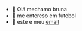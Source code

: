 - 👋 Olá mechamo bruna
- 👀 me entereso em futebol
- 🌱 este e meu [email](bruna.mendes.medeiros@escola.pr.gov.br)
<!---
mmedeirosbruna/mmedeirosbruna is a ✨ special ✨ repository because its `README.md` (this file) appears on your GitHub profile.
You can click the Preview link to take a look at your changes.
--->
